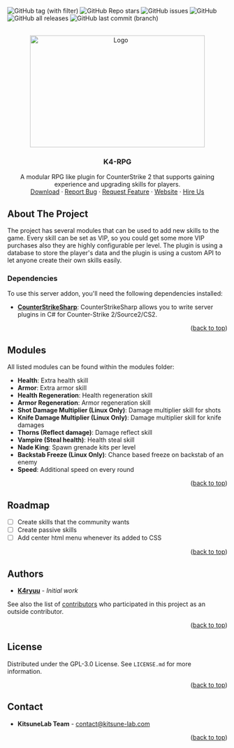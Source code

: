 <a name="readme-top"></a>

![GitHub tag (with filter)](https://img.shields.io/github/v/tag/KitsuneLab-Development/K4-RPG?style=for-the-badge&label=Version)
![GitHub Repo stars](https://img.shields.io/github/stars/KitsuneLab-Development/K4-RPG?style=for-the-badge)
![GitHub issues](https://img.shields.io/github/issues/KitsuneLab-Development/K4-RPG?style=for-the-badge)
![GitHub](https://img.shields.io/github/license/KitsuneLab-Development/K4-RPG?style=for-the-badge)
![GitHub all releases](https://img.shields.io/github/downloads/KitsuneLab-Development/K4-RPG/total?style=for-the-badge)
![GitHub last commit (branch)](https://img.shields.io/github/last-commit/KitsuneLab-Development/K4-RPG/dev?style=for-the-badge)

<!-- PROJECT LOGO -->
<br />
<div align="center">
  <a href="https://github.com/KitsuneLab-Development/K4-RPG">
    <img src="https://i.imgur.com/sej1ZzD.png" alt="Logo" width="400" height="256">
  </a>
  <h3 align="center">K4-RPG</h3>
  <p align="center">
    A modular RPG like plugin for CounterStrike 2 that supports gaining experience and upgrading skills for players.
    <br />
    <a href="https://github.com/KitsuneLab-Development/K4-RPG/releases">Download</a>
    ·
    <a href="https://github.com/KitsuneLab-Development/K4-RPG/issues/new?assignees=KitsuneLab-Development&labels=bug&template=bug_report.md&title=%5BBUG%5D">Report Bug</a>
    ·
    <a href="https://github.com/KitsuneLab-Development/K4-RPG/issues/new?assignees=KitsuneLab-Development&labels=enhancement&template=feature_request.md&title=%5BREQ%5D">Request Feature</a>
     ·
    <a href="https://kitsune-lab.com">Website</a>
     ·
    <a href="https://nests.kitsune-lab.com/tickets/create?department_id=2">Hire Us</a>
  </p>
</div>

<!-- ABOUT THE PROJECT -->

## About The Project

The project has several modules that can be used to add new skills to the game. Every skill can be set as VIP, so you could get some more VIP purchases also they are highly configurable per level. The plugin is using a database to store the player's data and the plugin is using a custom API to let anyone create their own skills easily.

### Dependencies

To use this server addon, you'll need the following dependencies installed:

- [**CounterStrikeSharp**](https://github.com/roflmuffin/CounterStrikeSharp/releases): CounterStrikeSharp allows you to write server plugins in C# for Counter-Strike 2/Source2/CS2.

<p align="right">(<a href="#readme-top">back to top</a>)</p>

<!-- Modules -->

## Modules

All listed modules can be found within the modules folder:

- **Health**: Extra health skill
- **Armor**: Extra armor skill
- **Health Regeneration**: Health regeneration skill
- **Armor Regeneration**: Armor regeneration skill
- **Shot Damage Multiplier (Linux Only)**: Damage multiplier skill for shots
- **Knife Damage Multiplier (Linux Only)**: Damage multiplier skill for knife damages
- **Thorns (Reflect damage)**: Damage reflect skill
- **Vampire (Steal health)**: Health steal skill
- **Nade King**: Spawn grenade kits per level
- **Backstab Freeze (Linux Only)**: Chance based freeze on backstab of an enemy
- **Speed**: Additional speed on every round

<p align="right">(<a href="#readme-top">back to top</a>)</p>

<!-- ROADMAP -->

## Roadmap

- [ ] Create skills that the community wants
- [ ] Create passive skills
- [ ] Add center html menu whenever its added to CSS

<p align="right">(<a href="#readme-top">back to top</a>)</p>

<!-- AUTHORS -->

## Authors

- [**K4ryuu**](https://github.com/K4ryuu) - _Initial work_

See also the list of [contributors](https://github.com/KitsuneLab-Development/K4-RPG/graphs/contributors) who participated in this project as an outside contributor.

<p align="right">(<a href="#readme-top">back to top</a>)</p>

<!-- LICENSE -->

## License

Distributed under the GPL-3.0 License. See `LICENSE.md` for more information.

<p align="right">(<a href="#readme-top">back to top</a>)</p>

<!-- CONTACT -->

## Contact

- **KitsuneLab Team** - [contact@kitsune-lab.com](mailto:contact@kitsune-lab.com)

<p align="right">(<a href="#readme-top">back to top</a>)</p>
